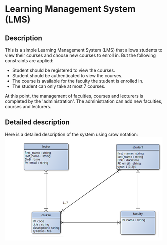 # Learning Management System (LMS)

## Description
This is a simple Learning Management System (LMS) that allows students to view their courses
and choose new courses to enroll in. But the following constraints are applied:
- Student should be registered to view the courses.
- Student should be authenticated to view the courses.
- The course is available for the faculty the student is enrolled in.
- The student can only take at most 7 courses.

At this point, the management of faculties, courses and
lecturers is completed by the 'administration'. 
The administration can add new faculties, courses and lecturers. 

## Detailed description
Here is a detailed description of the system
using crow notation:
![Image](./for-readme/image.png)
